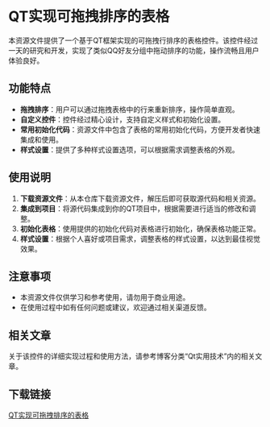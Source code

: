 # QT实现可拖拽排序的表格

本资源文件提供了一个基于QT框架实现的可拖拽行排序的表格控件。该控件经过一天的研究和开发，实现了类似QQ好友分组中拖动排序的功能，操作流畅且用户体验良好。

## 功能特点

- **拖拽排序**：用户可以通过拖拽表格中的行来重新排序，操作简单直观。
- **自定义控件**：控件经过精心设计，支持自定义样式和初始化设置。
- **常用初始化代码**：资源文件中包含了表格的常用初始化代码，方便开发者快速集成和使用。
- **样式设置**：提供了多种样式设置选项，可以根据需求调整表格的外观。

## 使用说明

1. **下载资源文件**：从本仓库下载资源文件，解压后即可获取源代码和相关资源。
2. **集成到项目**：将源代码集成到你的QT项目中，根据需要进行适当的修改和调整。
3. **初始化表格**：使用提供的初始化代码对表格进行初始化，确保表格功能正常。
4. **样式设置**：根据个人喜好或项目需求，调整表格的样式设置，以达到最佳视觉效果。

## 注意事项

- 本资源文件仅供学习和参考使用，请勿用于商业用途。
- 在使用过程中如有任何问题或建议，欢迎通过相关渠道反馈。

## 相关文章

关于该控件的详细实现过程和使用方法，请参考博客分类“Qt实用技术”内的相关文章。

## 下载链接

[QT实现可拖拽排序的表格](https://pan.quark.cn/s/d716cc3ebc40)